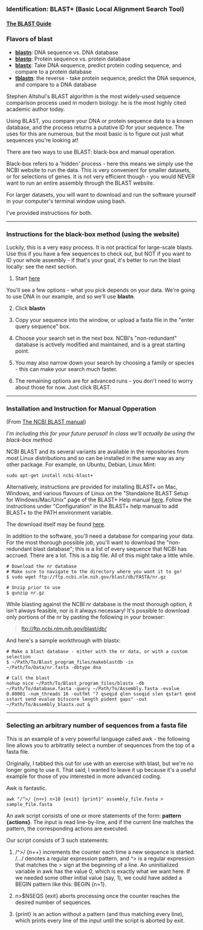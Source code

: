 ### Identification: BLAST+ (Basic Local Alignment Search Tool)

#### [The BLAST Guide](https://www.ncbi.nlm.nih.gov/books/NBK1762/)

### Flavors of blast

- **[blastn](https://blast.ncbi.nlm.nih.gov/Blast.cgi?PROGRAM=blastn&PAGE_TYPE=BlastSearch&LINK_LOC=blasthome)**: DNA sequence vs. DNA database
- **[blastp](https://blast.ncbi.nlm.nih.gov/Blast.cgi?PROGRAM=blastp&PAGE_TYPE=BlastSearch&LINK_LOC=blasthome)**: Protein sequence vs. protein database
- **[blastx](https://blast.ncbi.nlm.nih.gov/Blast.cgi?PROGRAM=blastx&PAGE_TYPE=BlastSearch&LINK_LOC=blasthome)**: Take DNA sequence, predict protein coding sequence, and compare to a protein database
- **[tblastn](https://blast.ncbi.nlm.nih.gov/Blast.cgi?PROGRAM=tblastn&PAGE_TYPE=BlastSearch&LINK_LOC=blasthome)**: the reverse - take protein sequence, predict the DNA sequence, and compare to a DNA database

Stephen Altshul's BLAST algorithm is the most widely-used sequence comparison process used in modern biology: he is the most highly cited academic author today. 

Using BLAST, you compare your DNA or protein sequence data to a known database, and the process returns a putative ID for your sequence. The uses for this are numerous, but the most basic is to figure out just what sequences you're looking at!

There are two ways to use BLAST: black-box and manual operation. 

Black-box refers to a 'hidden' process - here this means we simply use the NCBI website to run the data. This is very convenient for smaller datasets, or for selections of genes. It is not very efficient though - you would NEVER want to run an entire assembly through the BLAST website. 

For larger datasets, you will want to download and run the software yourself in your computer's terminal window using bash.  

I've provided instructions for both. 

----

### Instructions for the black-box method (using the website)

Luckily, this is a very easy process. It is not practical for large-scale blasts. Use this if you have a few sequences to check out, but NOT if you want to ID your whole assembly - if that's your goal, it's better to run the blast locally: see the next section. 

1. Start [here](https://blast.ncbi.nlm.nih.gov/Blast.cgi)

You'll see a few options - what you pick depends on your data. We're going to use DNA in our example, and so we'll use **blastn**. 

2. Click **blastn**

3. Copy your sequence into the window, or upload a fasta file in the "enter query sequence" box.

4. Choose your search set in the next box. NCBI's "non-redundant" database is actively modified and maintained, and is a great starting point. 

5. You may also narrow down your search by choosing a family or species - this can make your search much faster. 

6. The remaining options are for advanced runs - you don't need to worry about those for now. Just click BLAST. 

----

### Installation and Instruction for Manual Opperation

(From [The NCBI BLAST manual](https://www.ncbi.nlm.nih.gov/books/NBK1762/))

*I'm including this for your future perusal! In class we'll actually be using the black-box method.* 

NCBI BLAST and its several variants are available in the repositories from most Linux distributions and so can be installed in the same way as any other package. For example, on Ubuntu, Debian, Linux Mint:

```
sudo apt-get install ncbi-blast+
```

Alternatively, instructions are provided for installing BLAST+ on Mac, Windows, and various flavours of Linux on the "Standalone BLAST Setup for Windows/Mac/Unix" page of the BLAST+ Help manual [here](http://www.ncbi.nlm.nih.gov/books/NBK1762/). Follow the instructions under "Configuration" in the BLAST+ help manual to add BLAST+ to the PATH environment variable.

The download itself may be found [here](https://blast.ncbi.nlm.nih.gov/Blast.cgi?CMD=Web&PAGE_TYPE=BlastDocs&DOC_TYPE=Download).

In addition to the software, you'll need a database for comparing your data. For the most thorough possible job, you'll want to download the "non-redundant blast database"; this is a list of every sequence that NCBI has accrued. There are a lot. This is a big file. All of this might take a little while.

```
# Download the nr database 
# Make sure to navigate to the directory where you want it to go!
$ sudo wget ftp://ftp.ncbi.nlm.nih.gov/blast/db/FASTA/nr.gz

# Unzip prior to use
$ gunzip nr.gz
```

While blasting against the NCBI nr database is the most thorough option, it isn't always feasible, nor is it always necessary! It's possible to download only portions of the nr by pasting the following in your browser:
> ftp://ftp.ncbi.nlm.nih.gov/blast/db/


And here's a sample workthrough with blastx:
```
# Make a blast database - either with the nr data, or with a custom selection
$ ~/Path/To/Blast_program_files/makeblastdb -in ~/Path/To/Data/nr.fasta -dbtype dna

# Call the blast
nohup nice ~/Path/To/Blast_program_files/blastx -db ~/Path/To/database.fasta -query ~/Path/To/Assembly.fasta -evalue 0.00001 -num_threads 16 -outfmt "7 qseqid qlen sseqid slen qstart qend sstart send evalue bitscore length pident gaps" -out ~/Path/To/Assembly_blastx.out &
```  

----

### Selecting an arbitrary number of sequences from a fasta file

This is an example of a very powerful language called awk - the following line allows you to arbitratily select a number of sequences from the top of a fasta file. 

Originally, I tabbed this out for use with an exercise with blast, but we're no longer going to use it. That said, I wanted to leave it up because it's a useful example for those of you interested in more advanced coding. 

Awk is fantastic. 

```
awk "/^>/ {n++} n>10 {exit} {print}" assembly_file.fasta > sample_file.fasta
```

An awk script consists of one or more statements of the form: **pattern {actions}**. The input is read line-by-line, and if the current line matches the pattern, the corresponding actions are executed.

Our script consists of 3 such statements:

1. /^>/ {n++} increments the counter each time a new sequence is started. /.../ denotes a regular expression pattern, and ^> is a regular expression that matches the > sign at the beginning of a line. An uninitialized variable in awk has the value 0, which is exactly what we want here. If we needed some other initial value (say, 1), we could have added a BEGIN pattern like this: BEGIN {n=1}.

2. n>$NSEQS {exit} aborts processing once the counter reaches the desired number of sequences.

3. {print} is an action without a pattern (and thus matching every line), which prints every line of the input until the script is aborted by exit.
